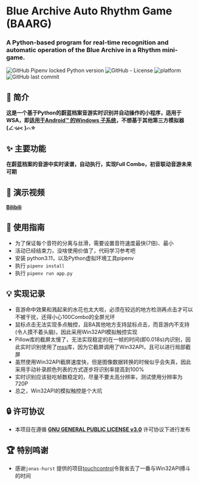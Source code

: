 # Blue Archive Auto Rhythm Game (BAARG)

### A Python-based program for real-time recognition and automatic operation of the Blue Archive in a Rhythm mini-game.

![GitHub Pipenv locked Python version](https://img.shields.io/github/pipenv/locked/python-version/shadlc/Blue-Archive-Auto-Rhythm-Game)
![GitHub - License](https://img.shields.io/github/license/shadlc/Blue-Archive-Auto-Rhythm-Game)
![platform](https://img.shields.io/badge/platform-windows11-blue)
![GitHub last commit](https://img.shields.io/github/last-commit/shadlc/Blue-Archive-Auto-Rhythm-Game)

## 💬 简介
**这是一个基于Python的蔚蓝档案音游实时识别并自动操作的小程序，适用于WSA，即[适用于Android™️ 的Windows 子系统](https://learn.microsoft.com/zh-cn/windows/android/wsa/)，不想基于其他第三方模拟器(∠·ω< )⌒☆**

## ✨ 主要功能
**在蔚蓝档案的音游中实时读谱，自动执行，实现Full Combo，初音联动音游未来可期**

## 📸 演示视频
**[Bilibili](https://www.bilibili.com/video/BV1SC4y1M77F)**

## 📝 使用指南
- 为了保证每个音符的分离与丝滑，需要设置音符速度最快(7倍)、最小
- 活动已经结束力，没啥使用价值了，代码学习参考吧
- 安装 python3.11，以及Python虚拟环境工具pipenv
- 执行 `pipenv install`
- 执行 `pipenv run app.py`

## 💡 实现记录
- 音游命中效果和溅起来的水花也太大啦，必须在较远的地方检测再点击才可以不被干扰，还得小心100Combo的全屏光环
- 鼠标点击无法实现多点触控，且BA其他地方支持鼠标点击，而音游内不支持(令人摸不着头脑)，因此采用Win32API模拟触控实现
- Pillow库的截屏太慢了，无法实现稳定的在一帧的时间(即0.018s)内识别，因此实时识别使用了[mss](https://github.com/BoboTiG/python-mss)库，因为它截屏调用了Win32API，且可以进行局部截屏
- 虽然使用Win32API截屏速度快，但是图像数据转换的时候似乎会失真，因此采用手动补录颜色列表的方式逐步将识别率提高到100%
- 实时识别应该挺吃帧数稳定的，尽量不要太高分辨率，测试使用分辨率为720P
- 总之，Win32API的模拟触控是个大坑

## 🔒️ 许可协议
- 本项目在遵循 [**GNU GENERAL PUBLIC LICENSE v3.0**](https://www.gnu.org/licenses/gpl-3.0.html) 许可协议下进行发布

## 🏆 特别鸣谢
- 感谢`jonas-hurst` 提供的项目[touchcontrol](https://github.com/jonas-hurst/touchcontrol)令我省去了一番与Win32API搏斗的时间